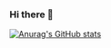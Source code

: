### Hi there 👋



[![Anurag's GitHub stats](https://github-readme-stats.vercel.app/api?alexandremulina=anuraghazra)](https://github.com/anuraghazra/github-readme-stats)
